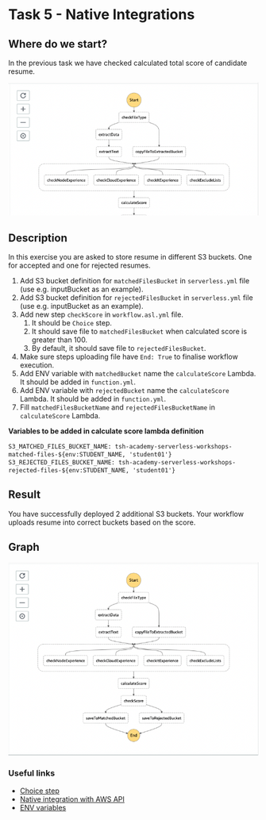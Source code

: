 # Task 5 - Native Integrations

## Where do we start?
In the previous task we have checked calculated total score of candidate resume.

<img src="../data/task-4-result.png"/>

## Description
In this exercise you are asked to store resume in different S3 buckets. One for accepted and one for rejected resumes.

1. Add S3 bucket definition for `matchedFilesBucket` in `serverless.yml` file (use e.g. inputBucket as an example).
2. Add S3 bucket definition for `rejectedFilesBucket` in `serverless.yml` file (use e.g. inputBucket as an example).
3. Add new step `checkScore` in `workflow.asl.yml` file.
   1. It should be `Choice` step.
   2. It should save file to `matchedFilesBucket` when calculated score is greater than 100.
   3. By default, it should save file to `rejectedFilesBucket`.
4. Make sure steps uploading file have `End: True` to finalise workflow execution.
5. Add ENV variable with `matchedBucket` name the `calculateScore` Lambda. It should be added in `function.yml`.
6. Add ENV variable with `rejectedBucket` name the `calculateScore` Lambda. It should be added in `function.yml`.
7. Fill `matchedFilesBucketName` and `rejectedFilesBucketName` in `calculateScore` Lambda.


**Variables to be added in calculate score lambda definition**
```dotenv
S3_MATCHED_FILES_BUCKET_NAME: tsh-academy-serverless-workshops-matched-files-${env:STUDENT_NAME, 'student01'}
S3_REJECTED_FILES_BUCKET_NAME: tsh-academy-serverless-workshops-rejected-files-${env:STUDENT_NAME, 'student01'}
```

## Result
You have successfully deployed 2 additional S3 buckets. Your workflow uploads resume into correct buckets based on the
score.

## Graph
<img src="../data/task-5-result.png"/>

### Useful links
- [Choice step](https://docs.aws.amazon.com/step-functions/latest/dg/amazon-states-language-choice-state.html)
- [Native integration with AWS API](https://docs.aws.amazon.com/step-functions/latest/dg/supported-services-awssdk.html)
- [ENV variables](https://www.serverless.com/framework/docs/providers/aws/guide/variables#referencing-environment-variables)
